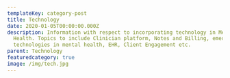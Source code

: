 ```yaml
---
templateKey: category-post
title: Technology
date: 2020-01-05T00:00:00.000Z
description: Information with respect to incorporating technology in Mental
  Health. Topics to include Clinician platform, Notes and Billing, emerging
  technologies in mental health, EHR, Client Engagement etc.
parent: Technology
featuredcategory: true
image: /img/tech.jpg
---
```

